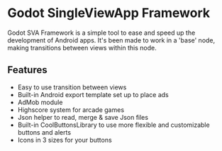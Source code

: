 # Godot SingleViewApp Framework
Godot SVA Framework is a simple tool to ease and speed up the development of Android apps.
It's been made to work in a 'base' node, making transitions between views within this node.

## Features
  - Easy to use transition between views
  - Built-in Android export template set up to place ads
  - AdMob module
  - Highscore system for arcade games
  - Json helper to read, merge & save Json files
  - Built-in CoolButtonsLibrary to use more flexible and customizable buttons and alerts
  - Icons in 3 sizes for your buttons
